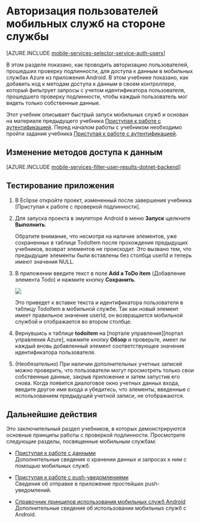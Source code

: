 <properties pageTitle="Авторизация пользователей на стороне службы (Android) | Центр мобильных разработок" description="Узнайте, как осуществить авторизацию пользователей в серверной части .NET мобильных служб Azure." services="mobile-services" documentationCenter="android" authors="ggailey777" manager="dwrede" editor=""/>

<tags ms.service="mobile-services" ms.workload="mobile" ms.tgt_pltfrm="mobile-android" ms.devlang="java" ms.topic="article" ms.date="10/20/2014" ms.author="glenga"/>

# Авторизация пользователей мобильных служб на стороне службы

[AZURE.INCLUDE [mobile-services-selector-service-auth-users](../includes/mobile-services-selector-service-auth-users.md)]

В этом разделе показано, как проводить авторизацию пользователей, прошедших проверку подлинности, для доступа к данным в мобильных службах Azure из приложения Android. В этом учебнике показано, как добавить код к методам доступа к данным в своем контроллере, который фильтрует запросы с учетом идентификатора пользователя, прошедшего проверку подлинности, чтобы каждый пользователь мог видеть только собственные данные.

Этот учебник описывает быстрый запуск мобильных служб и основан на материале предыдущего учебника [Приступая к работе с аутентификацией]. Перед началом работы с учебником необходимо пройти задания учебника [Приступая к работе с аутентификацией].  

## <a name="register-scripts"></a>Изменение методов доступа к данным

[AZURE.INCLUDE [mobile-services-filter-user-results-dotnet-backend](../includes/mobile-services-filter-user-results-dotnet-backend.md)]


## Тестирование приложения

1. В Eclipse откройте проект, измененный после завершения учебника [Приступая к работе с проверкой подлинности].

2. Для запуска проекта в эмуляторе Android в меню **Запуск** щелкните **Выполнить**.

   	Обратите внимание, что несмотря на наличие элементов, уже сохраненных в таблице TodoItem после прохождения предыдущих учебников, возврат элементов не происходит. Это вызвано тем, что предыдущие элементы были вставлены без столбца userId и теперь имеют значения NULL.

3. В приложении введите текст в поле **Add a ToDo item** (Добавление элемента Todo) и нажмите кнопку **Сохранить**.

   	![][3]

   	Это приведет к вставке текста и идентификатора пользователя в таблицу TodoItem в мобильной службе. Так как новый элемент имеет правильное значение userId, он возвращается мобильной службой и отображается во втором столбце.

5. Вернувшись к таблице **todoitem** на [портале управления][портал управления Azure], нажмите кнопку **Обзор** и проверьте, имеет ли каждый вновь добавленный элемент соответствующее значение идентификатора пользователя.

6. (Необязательно) При наличии дополнительных учетных записей можно проверить, что пользователи могут просмотреть только свои собственные данные, закрыв приложение и затем запустив его снова. Когда появится диалоговое окно учетных данных входа, введите другое имя входа и убедитесь, что элементы, введенные с использованием предыдущей учетной записи, не отображаются.

## Дальнейшие действия

Это заключительный раздел учебников, в которых демонстрируются основные принципы работы с проверкой подлинности. Просмотрите следующие разделы, посвященные мобильным службам:

* [Приступая к работе с данными]
  <br/>Дополнительные сведения о хранении данных и запросах к ним с помощью мобильных служб.

* [Приступая к работе с push-уведомлениями]
  <br/>Сведения об отправке в приложение простейших push-уведомлений.

* [Справочник принципов использования мобильных служб Android]
  <br/>Дополнительные сведения об использовании мобильных служб с Android.

<!-- Anchors. -->
[Регистрация серверных скриптов]: #register-scripts
[Дальнейшие действия]:#next-steps

<!-- Images. -->

[3]: ./media/mobile-services-dotnet-backend-android-authorize-users-in-scripts/mobile-quickstart-startup-android.png

<!-- URLs. -->
[Приступая к работе с мобильными службами]: /ru-ru/documentation/articles/mobile-services-dotnet-backend-android-get-started
[Приступая к работе с данными]: /ru-ru/documentation/articles/mobile-services-dotnet-backend-android-get-started-data
[Приступая к работе с аутентификацией]: /ru-ru/documentation/articles/mobile-services-dotnet-backend-android-get-started-users
[Приступая к работе с push-уведомлениями]: /ru-ru/documentation/articles/mobile-services-dotnet-backend-android-get-started-push

[Справочник принципов использования мобильных служб Android]: /ru-ru/documentation/articles/mobile-services-android-how-to-use-client-library/


<!--HONumber=42-->
